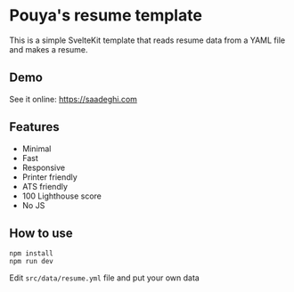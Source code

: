 # Pouya's resume template

This is a simple SvelteKit template that reads resume data from a YAML file and makes a resume.

## Demo
See it online: https://saadeghi.com

## Features

- Minimal
- Fast
- Responsive
- Printer friendly
- ATS friendly
- 100 Lighthouse score
- No JS

## How to use

```
npm install
npm run dev
```
Edit `src/data/resume.yml` file and put your own data
